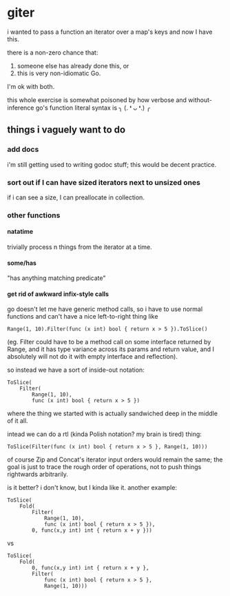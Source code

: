 # giter
i wanted to pass a function an iterator over a map's keys and now I have this.

there is a non-zero chance that:

1. someone else has already done this, or
1. this is very non-idiomatic Go.

I'm ok with both.

this whole exercise is somewhat poisoned by how verbose and without-inference go's function literal
syntax is ╮ (. ❛ ᴗ ❛.) ╭

## things i vaguely want to do

### add docs

i'm still getting used to writing godoc stuff; this would be decent practice.

### sort out if I can have sized iterators next to unsized ones

if i can see a size, I can preallocate in collection.

### other functions

#### natatime
trivially process n things from the iterator at a time.

#### some/has
"has anything matching predicate"

#### get rid of awkward infix-style calls

go doesn't let me have generic method calls, so i have to use normal functions and can't have a nice
left-to-right thing like

    Range(1, 10).Filter(func (x int) bool { return x > 5 }).ToSlice()

(eg. Filter could have to be a method call on some interface returned by Range, and it has type
variance across its params and return value, and I absolutely will not do it with empty interface
and reflection).

so instead we have a sort of inside-out notation:

    ToSlice(
        Filter(
            Range(1, 10),
            func (x int) bool { return x > 5 })

where the thing we started with is actually sandwiched deep in the middle of it all.

intead we can do a rtl (kinda Polish notation? my brain is tired) thing:

    ToSlice(Filter(func (x int) bool { return x > 5 }, Range(1, 10)))

of course Zip and Concat's iterator input orders would remain the same; the goal is just to trace
the rough order of operations, not to push things rightwards arbitrarily.

is it better? i don't know, but I kinda like it. another example:

    ToSlice(
        Fold(
            Filter(
                Range(1, 10),
                func (x int) bool { return x > 5 }),
            0, func(x,y int) int { return x + y }))

vs

    ToSlice(
        Fold(
            0, func(x,y int) int { return x + y },
            Filter(
                func (x int) bool { return x > 5 },
                Range(1, 10)))
